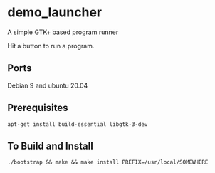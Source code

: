 # demo_launcher
A simple GTK+ based program runner

Hit a button to run a program.

## Ports
Debian 9 and ubuntu 20.04

## Prerequisites

```
apt-get install build-essential libgtk-3-dev
```

## To Build and Install

```
./bootstrap && make && make install PREFIX=/usr/local/SOMEWHERE
```

